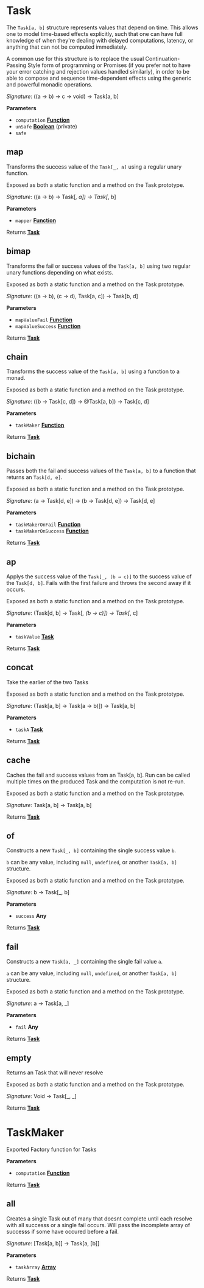 # Task

The `Task[a, b]` structure represents values that depend on time. This
allows one to model time-based effects explicitly, such that one can have
full knowledge of when they're dealing with delayed computations, latency,
or anything that can not be computed immediately.

A common use for this structure is to replace the usual Continuation-Passing
Style form of programming or Promises (if you prefer not to have your error catching
and rejection values handled similarly), in order to be able to compose and sequence
time-dependent effects using the generic and powerful monadic operations.

_Signature_: ((a → b) → c → void) → Task[a, b]

**Parameters**

-   `computation` **[Function](https://developer.mozilla.org/en-US/docs/Web/JavaScript/Reference/Statements/function)** 
-   `unSafe` **[Boolean](https://developer.mozilla.org/en-US/docs/Web/JavaScript/Reference/Global_Objects/Boolean)** (private)
-   `safe`  

## map

Transforms the success value of the `Task[_, a]` using a regular unary
function.

Exposed as both a static function and a method on the Task prototype.

_Signature_: ((a → b) → Task[_, a]) → Task[_, b]

**Parameters**

-   `mapper` **[Function](https://developer.mozilla.org/en-US/docs/Web/JavaScript/Reference/Statements/function)** 

Returns **[Task](#task)** 

## bimap

Transforms the fail or success values of the `Task[a, b]` using two regular unary
functions depending on what exists.

Exposed as both a static function and a method on the Task prototype.

_Signature_: ((a → b), (c → d), Task[a, c]) → Task[b, d]

**Parameters**

-   `mapValueFail` **[Function](https://developer.mozilla.org/en-US/docs/Web/JavaScript/Reference/Statements/function)** 
-   `mapValueSuccess` **[Function](https://developer.mozilla.org/en-US/docs/Web/JavaScript/Reference/Statements/function)** 

Returns **[Task](#task)** 

## chain

Transforms the success value of the `Task[a, b]` using a function to a
monad.

Exposed as both a static function and a method on the Task prototype.

_Signature_: ((b → Task[c, d]) → @Task[a, b]) → Task[c, d]

**Parameters**

-   `taskMaker` **[Function](https://developer.mozilla.org/en-US/docs/Web/JavaScript/Reference/Statements/function)** 

Returns **[Task](#task)** 

## bichain

Passes both the fail and success values of the `Task[a, b]`
to a function that returns an `Task[d, e]`.

Exposed as both a static function and a method on the Task prototype.

_Signature_: (a → Task[d, e]) → (b → Task[d, e]) → Task[d, e]

**Parameters**

-   `taskMakerOnFail` **[Function](https://developer.mozilla.org/en-US/docs/Web/JavaScript/Reference/Statements/function)** 
-   `taskMakerOnSuccess` **[Function](https://developer.mozilla.org/en-US/docs/Web/JavaScript/Reference/Statements/function)** 

Returns **[Task](#task)** 

## ap

Applys the success value of the `Task[_, (b → c)]` to the success
value of the `Task[d, b]`. Fails with the first failure
and throws the second away if it occurs.

Exposed as both a static function and a method on the Task prototype.

_Signature_: (Task[d, b] → Task[_, (b → c)]) → Task[_, c]

**Parameters**

-   `taskValue` **[Task](#task)** 

Returns **[Task](#task)** 

## concat

Take the earlier of the two Tasks

Exposed as both a static function and a method on the Task prototype.

_Signature_: (Task[a, b] → Task[a → b)]) → Task[a, b]

**Parameters**

-   `taskA` **[Task](#task)** 

Returns **[Task](#task)** 

## cache

Caches the fail and success values from an Task[a, b].
Run can be called multiple times on the produced Task
and the computation is not re-run.

Exposed as both a static function and a method on the Task prototype.

_Signature_: Task[a, b] → Task[a, b]

Returns **[Task](#task)** 

## of

Constructs a new `Task[_, b]` containing the single success value `b`.

`b` can be any value, including `null`, `undefined`, or another
`Task[a, b]` structure.

Exposed as both a static function and a method on the Task prototype.

_Signature_: b → Task[_, b]

**Parameters**

-   `success` **Any** 

Returns **[Task](#task)** 

## fail

Constructs a new `Task[a, _]` containing the single fail value `a`.

`a` can be any value, including `null`, `undefined`, or another
`Task[a, b]` structure.

Exposed as both a static function and a method on the Task prototype.

_Signature_: a → Task[a, _]

**Parameters**

-   `fail` **Any** 

Returns **[Task](#task)** 

## empty

Returns an Task that will never resolve

Exposed as both a static function and a method on the Task prototype.

_Signature_: Void → Task[_, _]

Returns **[Task](#task)** 

# TaskMaker

Exported Factory function for Tasks

**Parameters**

-   `computation` **[Function](https://developer.mozilla.org/en-US/docs/Web/JavaScript/Reference/Statements/function)** 

Returns **[Task](#task)** 

## all

Creates a single Task out of many that doesnt complete
until each resolve with all successs or a single fail occurs.
Will pass the incomplete array of successs if some have occured before a fail.

_Signature_: \[Task[a, b]] → Task\[a, [b]]

**Parameters**

-   `taskArray` **[Array](https://developer.mozilla.org/en-US/docs/Web/JavaScript/Reference/Global_Objects/Array)** 

Returns **[Task](#task)** 
